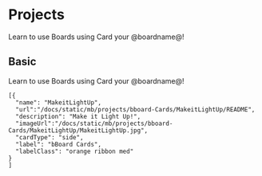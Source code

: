 # Projects

Learn to use Boards using Card your @boardname@!

## Basic

Learn to use Boards using Card your @boardname@!

```codecard
[{
  "name": "MakeitLightUp",
  "url":"/docs/static/mb/projects/bboard-Cards/MakeitLightUp/README",
  "description": "Make it Light Up!",
  "imageUrl":"/docs/static/mb/projects/bboard-Cards/MakeitLightUp/MakeitLightUp.jpg",
  "cardType": "side",
  "label": "bBoard Cards",
  "labelClass": "orange ribbon med"
}
]
```